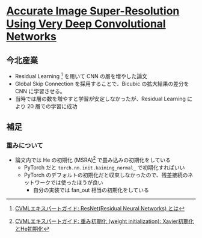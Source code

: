 # [Accurate Image Super-Resolution Using Very Deep Convolutional Networks](https://arxiv.org/abs/1511.04587)

## 今北産業

* Residual Learning [^ResNet] を用いて CNN の層を増やした論文
* Global Skip Connection を採用することで、Bicubic の拡大結果の差分を CNN に学習させる。
* 当時では層の数を増やすと学習が安定しなかったが、Residual Learning により 20 層での学習に成功

[^ResNet]: [CVMLエキスパートガイド: ResNet(Residual Neural Networks) とは](https://cvml-expertguide.net/terms/dl/cnn/cnn-backbone/resnet/)

## 補足

### 重みについて

* 論文内では He の初期化 (MSRA)[^init] で畳み込みの初期化をしている
  * PyTorch だと `torch.nn.init.kaiming_normal_` で初期化すればいい
  * PyTorch のデフォルトの初期化だと収束しなかったので、残差接続のネットワークでは使ったほうが良い
    * 自分の実装では fan_out 相当の初期化をしている

[^init]: [CVMLエキスパートガイド: 重み初期化 (weight initialization): Xavier初期化とHe初期化](https://cvml-expertguide.net/terms/dl/optimization/weight-initialization/)
